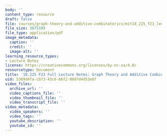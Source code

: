 ```yaml
---
body: ''
content_type: resource
draft: false
file: courses/graph-theory-and-additive-combinatorics/mit18_225_f23_lec_full.pdf
file_size: 3675199
file_type: application/pdf
image_metadata:
  caption: ''
  credit: ''
  image-alt: ''
learning_resource_types:
- Lecture Notes
license: https://creativecommons.org/licenses/by-nc-sa/4.0/
resourcetype: Document
title: '18.225 F23 Full Lecture Notes: Graph Theory and Additive Combinatorics'
uid: 5369d4fa-cb73-43c6-b6f2-08d7d4d53e87
video_files:
  archive_url: ''
  video_captions_file: ''
  video_thumbnail_file: ''
  video_transcript_file: ''
video_metadata:
  video_speakers: ''
  video_tags: ''
  youtube_description: ''
  youtube_id: ''
---
```

